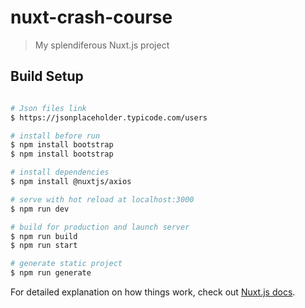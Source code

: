# nuxt-crash-course

> My splendiferous Nuxt.js project

## Build Setup


``` bash

# Json files link
$ https://jsonplaceholder.typicode.com/users

# install before run
$ npm install bootstrap
$ npm install bootstrap

# install dependencies
$ npm install @nuxtjs/axios

# serve with hot reload at localhost:3000
$ npm run dev

# build for production and launch server
$ npm run build
$ npm run start

# generate static project
$ npm run generate
```

For detailed explanation on how things work, check out [Nuxt.js docs](https://nuxtjs.org).
